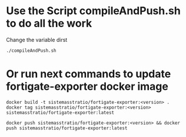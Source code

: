 # Use the Script compileAndPush.sh to do all the work
Change the variable dirst
```
./compileAndPush.sh
```

# Or run next commands to update fortigate-exporter docker image
```
docker build -t sistemasstratio/fortigate-exporter:<version> .
docker tag sistemasstratio/fortigate-exporter:<version> sistemasstratio/fortigate-exporter:latest

docker push sistemasstratio/fortigate-exporter:<version> && docker push sistemasstratio/fortigate-exporter:latest
```
